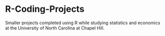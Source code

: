 # R-Coding-Projects
Smaller projects completed using R while studying statistics and economics at the University of North Carolina at Chapel Hill.
